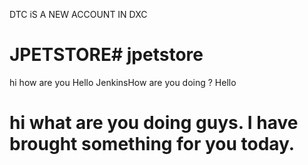 DTC iS A NEW ACCOUNT IN DXC 
# JPETSTORE# jpetstore
hi how are you
Hello JenkinsHow are you doing ?
Hello
# hi what are you doing guys. I have brought something for you today.
